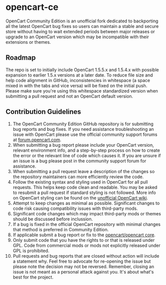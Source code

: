 opencart-ce
===========

OpenCart Community Edition is an unofficial fork dedicated to backporting all the latest OpenCart bug fixes so users can maintain a stable and secure store without having to wait extended periods between major releases or upgrade to an OpenCart version which may be incompatible with their extensions or themes.

## Roadmap
The repo is set to initially include OpenCart 1.5.5.x and 1.5.4.x with possible expansion to earlier 1.5.x versions at a later date.  To reduce file size and help code alignment in GitHub, inconsistencies in whitespace (a space mixed in with the tabs and vice versa) will be fixed on the initial push.  Please make sure you're using this whitespace standardized version when submitting a pull request and not an OpenCart default version.

## Contribution Guidelines

 1. The OpenCart Community Edition GitHub repository is for submitting bug reports and bug fixes.  If you need assistance troubleshooting an issue with OpenCart please use the official community support forums at [forum.opencart.com](http://forum.opencart.com).
 2. When submitting a bug report please include your OpenCart version, relevant environment info, and a step-by-step process on how to create the error or the relevant line of code which causes it.  If you are unsure if an issue is a bug please post in the community support forum for assistance.
 3. When submitting a pull request leave a description of the changes so the repository maintainers can more efficiently review the code.
 4. Follow the existing syntax and styling used in OpenCart for all pull requests.  This helps keep code clean and readable.  You may be asked to resubmit a pull request if standard styling is not followed.  More info on OpenCart styling can be found on the [unofficial OpenCart wiki](http://wiki.opencarthelp.com/doku.php?id=style_guide).
 5. Attempt to keep changes as minimal as possible.  Significant changes to code risk causing compatibility issues with third-party mods.
 6. Significant code changes which may impact third-party mods or themes should be discussed before inclussion.
 7. If a bug is fixed in the official OpenCart repository with minimal changes that method is preferred in Community Edition.
 8. If applicable submit a bug report or fix to the [opencart/opencart core](https://github.com/opencart/opencart).
 9. Only submit code that you have the rights to or that is released under GPL.  Code from commercial mods or mods not explicitly released under GPL is prohibited.
 10. Pull requests and bug reports that are closed without action will include a statement why.  Feel free to advocate for re-opening the issue but please note the decision may not be reversed.  Remember, closing an issue is not meant as a personal attack against you.  It's about what's best for the project.

